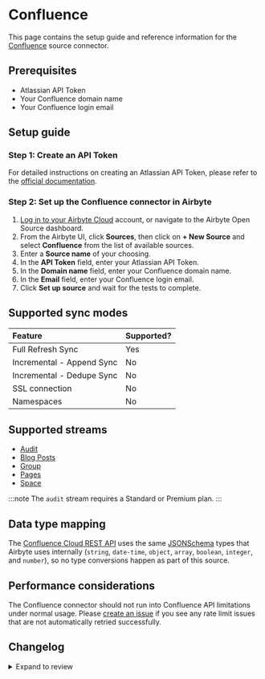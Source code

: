# Confluence

This page contains the setup guide and reference information for the
[Confluence](https://www.atlassian.com/software/confluence) source connector.

## Prerequisites

- Atlassian API Token
- Your Confluence domain name
- Your Confluence login email

## Setup guide

### Step 1: Create an API Token

For detailed instructions on creating an Atlassian API Token, please refer to the
[official documentation](https://support.atlassian.com/atlassian-account/docs/manage-api-tokens-for-your-atlassian-account/).

### Step 2: Set up the Confluence connector in Airbyte

1. [Log in to your Airbyte Cloud](https://cloud.airbyte.com/workspaces) account, or navigate to the Airbyte Open Source dashboard.
2. From the Airbyte UI, click **Sources**, then click on **+ New Source** and select **Confluence** from the list of available sources.
3. Enter a **Source name** of your choosing.
4. In the **API Token** field, enter your Atlassian API Token.
5. In the **Domain name** field, enter your Confluence domain name.
6. In the **Email** field, enter your Confluence login email.
7. Click **Set up source** and wait for the tests to complete.

## Supported sync modes

| Feature                   | Supported? |
| :------------------------ | :--------- |
| Full Refresh Sync         | Yes        |
| Incremental - Append Sync | No         |
| Incremental - Dedupe Sync | No         |
| SSL connection            | No         |
| Namespaces                | No         |

## Supported streams

- [Audit](https://developer.atlassian.com/cloud/confluence/rest/api-group-audit/#api-wiki-rest-api-audit-get)
- [Blog Posts](https://developer.atlassian.com/cloud/confluence/rest/api-group-content/#api-wiki-rest-api-content-get)
- [Group](https://developer.atlassian.com/cloud/confluence/rest/api-group-group/#api-wiki-rest-api-group-get)
- [Pages](https://developer.atlassian.com/cloud/confluence/rest/api-group-content/#api-wiki-rest-api-content-get)
- [Space](https://developer.atlassian.com/cloud/confluence/rest/api-group-space/#api-wiki-rest-api-space-get)

:::note
The `audit` stream requires a Standard or Premium plan.
:::

## Data type mapping

The [Confluence Cloud REST API](https://developer.atlassian.com/cloud/confluence/rest/v1/intro/#about) uses the same [JSONSchema](https://json-schema.org/understanding-json-schema/reference/index.html) types that Airbyte uses internally \(`string`, `date-time`, `object`, `array`, `boolean`, `integer`, and `number`\), so no type conversions happen as part of this source.

## Performance considerations

The Confluence connector should not run into Confluence API limitations under normal usage. Please [create an issue](https://github.com/airbytehq/airbyte/issues) if you see any rate limit issues that are not automatically retried successfully.

## Changelog

<details>
  <summary>Expand to review</summary>

| Version | Date       | Pull Request                                             | Subject                                                                         |
| :------ | :--------- | :------------------------------------------------------- | :------------------------------------------------------------------------------ |
| 0.3.16 | 2025-03-29 | [56506](https://github.com/airbytehq/airbyte/pull/56506) | Update dependencies |
| 0.3.15 | 2025-03-22 | [55966](https://github.com/airbytehq/airbyte/pull/55966) | Update dependencies |
| 0.3.14 | 2025-03-08 | [55335](https://github.com/airbytehq/airbyte/pull/55335) | Update dependencies |
| 0.3.13 | 2025-03-01 | [54978](https://github.com/airbytehq/airbyte/pull/54978) | Update dependencies |
| 0.3.12 | 2025-02-22 | [54431](https://github.com/airbytehq/airbyte/pull/54431) | Update dependencies |
| 0.3.11 | 2025-02-15 | [53715](https://github.com/airbytehq/airbyte/pull/53715) | Update dependencies |
| 0.3.10 | 2025-02-08 | [53317](https://github.com/airbytehq/airbyte/pull/53317) | Update dependencies |
| 0.3.9 | 2025-02-01 | [52865](https://github.com/airbytehq/airbyte/pull/52865) | Update dependencies |
| 0.3.8 | 2025-01-25 | [52314](https://github.com/airbytehq/airbyte/pull/52314) | Update dependencies |
| 0.3.7 | 2025-01-18 | [51633](https://github.com/airbytehq/airbyte/pull/51633) | Update dependencies |
| 0.3.6 | 2025-01-11 | [51109](https://github.com/airbytehq/airbyte/pull/51109) | Update dependencies |
| 0.3.5 | 2024-12-28 | [50564](https://github.com/airbytehq/airbyte/pull/50564) | Update dependencies |
| 0.3.4 | 2024-12-21 | [49541](https://github.com/airbytehq/airbyte/pull/49541) | Update dependencies |
| 0.3.3 | 2024-12-12 | [48263](https://github.com/airbytehq/airbyte/pull/48263) | Update dependencies |
| 0.3.2 | 2024-10-28 | [47553](https://github.com/airbytehq/airbyte/pull/47553) | Update dependencies |
| 0.3.1 | 2024-08-16 | [44196](https://github.com/airbytehq/airbyte/pull/44196) | Bump source-declarative-manifest version |
| 0.3.0 | 2024-08-15 | [44162](https://github.com/airbytehq/airbyte/pull/44162) | Refactor connector to manifest-only format |
| 0.2.16 | 2024-08-10 | [43573](https://github.com/airbytehq/airbyte/pull/43573) | Update dependencies |
| 0.2.15 | 2024-08-03 | [43053](https://github.com/airbytehq/airbyte/pull/43053) | Update dependencies |
| 0.2.14 | 2024-07-27 | [42699](https://github.com/airbytehq/airbyte/pull/42699) | Update dependencies |
| 0.2.13 | 2024-07-20 | [42333](https://github.com/airbytehq/airbyte/pull/42333) | Update dependencies |
| 0.2.12 | 2024-07-13 | [41857](https://github.com/airbytehq/airbyte/pull/41857) | Update dependencies |
| 0.2.11 | 2024-07-10 | [41398](https://github.com/airbytehq/airbyte/pull/41398) | Update dependencies |
| 0.2.10 | 2024-07-09 | [41270](https://github.com/airbytehq/airbyte/pull/41270) | Update dependencies |
| 0.2.9 | 2024-07-06 | [41013](https://github.com/airbytehq/airbyte/pull/41013) | Update dependencies |
| 0.2.8 | 2024-06-25 | [40436](https://github.com/airbytehq/airbyte/pull/40436) | Update dependencies |
| 0.2.7 | 2024-06-22 | [40115](https://github.com/airbytehq/airbyte/pull/40115) | Update dependencies |
| 0.2.6 | 2024-06-15 | [39495](https://github.com/airbytehq/airbyte/pull/39495) | Fix parameters as comma separated single string |
| 0.2.5 | 2024-06-06 | [39261](https://github.com/airbytehq/airbyte/pull/39261) | [autopull] Upgrade base image to v1.2.2 |
| 0.2.4 | 2024-05-14 | [38137](https://github.com/airbytehq/airbyte/pull/38137) | Make connector compatible with the builder |
| 0.2.3 | 2024-04-19 | [37143](https://github.com/airbytehq/airbyte/pull/37143) | Upgrade to CDK 0.80.0 and manage dependencies with Poetry. |
| 0.2.2 | 2024-04-15 | [37143](https://github.com/airbytehq/airbyte/pull/37143) | Base image migration: remove Dockerfile and use the python-connector-base image |
| 0.2.1 | 2024-04-12 | [37143](https://github.com/airbytehq/airbyte/pull/37143) | schema descriptions |
| 0.2.0 | 2023-08-14 | [29125](https://github.com/airbytehq/airbyte/pull/29125) | Migrate Confluence Source Connector to Low Code |
| 0.1.3 | 2023-03-13 | [23988](https://github.com/airbytehq/airbyte/pull/23988) | Add view and storage to pages body, add check for stream Audit |
| 0.1.2 | 2023-03-06 | [23775](https://github.com/airbytehq/airbyte/pull/23775) | Set additionalProperties: true, update docs and spec |
| 0.1.1 | 2022-01-31 | [9831](https://github.com/airbytehq/airbyte/pull/9831) | Fix: Spec was not pushed to cache |
| 0.1.0 | 2021-11-05 | [7241](https://github.com/airbytehq/airbyte/pull/7241) | 🎉 New Source: Confluence |

</details>
